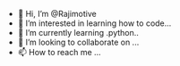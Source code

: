 - 👋 Hi, I’m @Rajimotive
- 👀 I’m interested in learning how to code...
- 🌱 I’m currently learning .python..
- 💞️ I’m looking to collaborate on ...
- 📫 How to reach me ...

<!---
Rajimotive/Rajimotive is a ✨ special ✨ repository because its `README.md` (this file) appears on your GitHub profile.
You can click the Preview link to take a look at your changes.
--->
